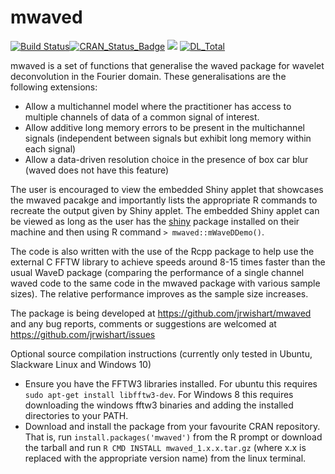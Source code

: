 mwaved
===========

[![Build Status](https://travis-ci.org/jrwishart/mwaved.svg?branch=master)](https://travis-ci.org/jrwishart/mwaved)[![CRAN_Status_Badge](https://www.r-pkg.org/badges/version/mwaved)](https://cran.r-project.org/package=mwaved) [![](https://cranlogs.r-pkg.org/badges/mwaved)](https://cran.r-project.org/package=mwaved) [![DL_Total](http://cranlogs.r-pkg.org/badges/grand-total/mwaved?color=blue)](https://cran.r-project.org/package=mwaved)

mwaved is a set of functions that generalise the waved package for wavelet deconvolution in the Fourier domain. These generalisations are the following extensions:

* Allow a multichannel model where the practitioner has access to multiple channels of data of a common signal of interest.
* Allow additive long memory errors to be present in the multichannel signals (independent between signals but exhibit long memory within each signal)
* Allow a data-driven resolution choice in the presence of box car blur (waved does not have this feature)

The user is encouraged to view the embedded Shiny applet that showcases the mwaved pacakge and importantly lists the appropriate R commands to recreate the output given by Shiny applet. The embedded Shiny applet can be viewed as long as the user has the [shiny](https://cran.r-project.org/package=shiny) package installed on their machine and then using R command `> mwaved::mWaveDDemo()`. 

The code is also written with the use of the Rcpp package to help use the external C FFTW library to achieve speeds around 8-15 times faster than the usual WaveD package (comparing the performance of a single channel waved code to the same code in the mwaved package with various sample sizes). The relative performance improves as the sample size increases. 

The package is being developed at https://github.com/jrwishart/mwaved and any bug reports, comments or suggestions are welcomed at https://github.com/jrwishart/issues

Optional source compilation instructions (currently only tested in Ubuntu, Slackware Linux and Windows 10)

* Ensure you have the FFTW3 libraries installed. For ubuntu this requires `sudo apt-get install libfftw3-dev`. For Windows 8 this requires downloading the windows fftw3 binaries and adding the installed directories to your PATH.
* Download and install the package from your favourite CRAN repository. That is, run `install.packages('mwaved')` from the R prompt or download the tarball and run `R CMD INSTALL mwaved_1.x.x.tar.gz` (where x.x is replaced with the appropriate version name) from the linux terminal.
